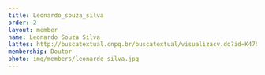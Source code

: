 ```yaml
---
title: Leonardo_souza_silva
order: 2
layout: member
name: Leonardo Souza Silva
lattes: http://buscatextual.cnpq.br/buscatextual/visualizacv.do?id=K4753633E2
membership: Doutor
photo: img/members/leonardo_silva.jpg
---
```


